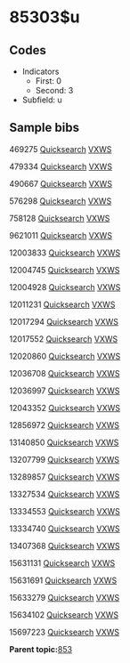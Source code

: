 # 85303$u

## Codes

-   Indicators
    -   First: 0
    -   Second: 3
-   Subfield: u

## Sample bibs

469275 [Quicksearch](https://search.library.yale.edu/catalog/469275) [VXWS](http://prodorbis.library.yale.edu:7014/vxws/GetHoldingsService?bibId=469275)

479334 [Quicksearch](https://search.library.yale.edu/catalog/479334) [VXWS](http://prodorbis.library.yale.edu:7014/vxws/GetHoldingsService?bibId=479334)

490667 [Quicksearch](https://search.library.yale.edu/catalog/490667) [VXWS](http://prodorbis.library.yale.edu:7014/vxws/GetHoldingsService?bibId=490667)

576298 [Quicksearch](https://search.library.yale.edu/catalog/576298) [VXWS](http://prodorbis.library.yale.edu:7014/vxws/GetHoldingsService?bibId=576298)

758128 [Quicksearch](https://search.library.yale.edu/catalog/758128) [VXWS](http://prodorbis.library.yale.edu:7014/vxws/GetHoldingsService?bibId=758128)

9621011 [Quicksearch](https://search.library.yale.edu/catalog/9621011) [VXWS](http://prodorbis.library.yale.edu:7014/vxws/GetHoldingsService?bibId=9621011)

12003833 [Quicksearch](https://search.library.yale.edu/catalog/12003833) [VXWS](http://prodorbis.library.yale.edu:7014/vxws/GetHoldingsService?bibId=12003833)

12004745 [Quicksearch](https://search.library.yale.edu/catalog/12004745) [VXWS](http://prodorbis.library.yale.edu:7014/vxws/GetHoldingsService?bibId=12004745)

12004928 [Quicksearch](https://search.library.yale.edu/catalog/12004928) [VXWS](http://prodorbis.library.yale.edu:7014/vxws/GetHoldingsService?bibId=12004928)

12011231 [Quicksearch](https://search.library.yale.edu/catalog/12011231) [VXWS](http://prodorbis.library.yale.edu:7014/vxws/GetHoldingsService?bibId=12011231)

12017294 [Quicksearch](https://search.library.yale.edu/catalog/12017294) [VXWS](http://prodorbis.library.yale.edu:7014/vxws/GetHoldingsService?bibId=12017294)

12017552 [Quicksearch](https://search.library.yale.edu/catalog/12017552) [VXWS](http://prodorbis.library.yale.edu:7014/vxws/GetHoldingsService?bibId=12017552)

12020860 [Quicksearch](https://search.library.yale.edu/catalog/12020860) [VXWS](http://prodorbis.library.yale.edu:7014/vxws/GetHoldingsService?bibId=12020860)

12036708 [Quicksearch](https://search.library.yale.edu/catalog/12036708) [VXWS](http://prodorbis.library.yale.edu:7014/vxws/GetHoldingsService?bibId=12036708)

12036997 [Quicksearch](https://search.library.yale.edu/catalog/12036997) [VXWS](http://prodorbis.library.yale.edu:7014/vxws/GetHoldingsService?bibId=12036997)

12043352 [Quicksearch](https://search.library.yale.edu/catalog/12043352) [VXWS](http://prodorbis.library.yale.edu:7014/vxws/GetHoldingsService?bibId=12043352)

12856972 [Quicksearch](https://search.library.yale.edu/catalog/12856972) [VXWS](http://prodorbis.library.yale.edu:7014/vxws/GetHoldingsService?bibId=12856972)

13140850 [Quicksearch](https://search.library.yale.edu/catalog/13140850) [VXWS](http://prodorbis.library.yale.edu:7014/vxws/GetHoldingsService?bibId=13140850)

13207799 [Quicksearch](https://search.library.yale.edu/catalog/13207799) [VXWS](http://prodorbis.library.yale.edu:7014/vxws/GetHoldingsService?bibId=13207799)

13289857 [Quicksearch](https://search.library.yale.edu/catalog/13289857) [VXWS](http://prodorbis.library.yale.edu:7014/vxws/GetHoldingsService?bibId=13289857)

13327534 [Quicksearch](https://search.library.yale.edu/catalog/13327534) [VXWS](http://prodorbis.library.yale.edu:7014/vxws/GetHoldingsService?bibId=13327534)

13334553 [Quicksearch](https://search.library.yale.edu/catalog/13334553) [VXWS](http://prodorbis.library.yale.edu:7014/vxws/GetHoldingsService?bibId=13334553)

13334740 [Quicksearch](https://search.library.yale.edu/catalog/13334740) [VXWS](http://prodorbis.library.yale.edu:7014/vxws/GetHoldingsService?bibId=13334740)

13407368 [Quicksearch](https://search.library.yale.edu/catalog/13407368) [VXWS](http://prodorbis.library.yale.edu:7014/vxws/GetHoldingsService?bibId=13407368)

15631131 [Quicksearch](https://search.library.yale.edu/catalog/15631131) [VXWS](http://prodorbis.library.yale.edu:7014/vxws/GetHoldingsService?bibId=15631131)

15631691 [Quicksearch](https://search.library.yale.edu/catalog/15631691) [VXWS](http://prodorbis.library.yale.edu:7014/vxws/GetHoldingsService?bibId=15631691)

15633279 [Quicksearch](https://search.library.yale.edu/catalog/15633279) [VXWS](http://prodorbis.library.yale.edu:7014/vxws/GetHoldingsService?bibId=15633279)

15634102 [Quicksearch](https://search.library.yale.edu/catalog/15634102) [VXWS](http://prodorbis.library.yale.edu:7014/vxws/GetHoldingsService?bibId=15634102)

15697223 [Quicksearch](https://search.library.yale.edu/catalog/15697223) [VXWS](http://prodorbis.library.yale.edu:7014/vxws/GetHoldingsService?bibId=15697223)

**Parent topic:**[853](../../tags/853/853.md)

